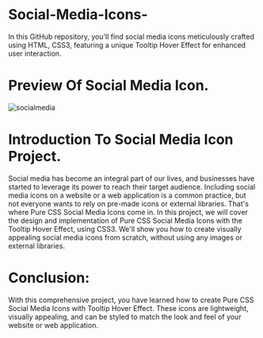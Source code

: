 # Social-Media-Icons-
In this GitHub repository, you'll find social media icons meticulously crafted using HTML, CSS3, featuring a unique Tooltip Hover Effect for enhanced user interaction.

# Preview Of Social Media Icon.

![socialmedia](https://github.com/Sj-r12/Social-Media-Icons-/assets/145790519/76b615b2-a7b0-493a-91ce-9c958df2c66f)

# Introduction To Social Media Icon Project.

Social media has become an integral part of our lives, and businesses have started to leverage its power to reach their target audience. Including social media icons on a website or a web application is a common practice, but not everyone wants to rely on pre-made icons or external libraries. That's where Pure CSS Social Media Icons come in.
In this project, we will cover the design and implementation of Pure CSS Social Media Icons with the Tooltip Hover Effect, using CSS3. We'll show you how to create visually appealing social media icons from scratch, without using any images or external libraries.

# Conclusion:

With this comprehensive project, you have learned how to create Pure CSS Social Media Icons with Tooltip Hover Effect. These icons are lightweight, visually appealing, and can be styled to match the look and feel of your website or web application.
